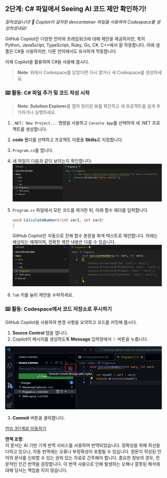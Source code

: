 ## 2단계: C# 파일에서 Seeing AI 코드 제안 확인하기!

_잘하셨습니다! :tada: Copilot이 설치된 devcontainer 파일을 사용하여 Codespace를 생성하셨네요!_

GitHub Copilot은 다양한 언어와 프레임워크에 대해 제안을 제공하지만, 특히 Python, JavaScript, TypeScript, Ruby, Go, C#, C++에서 잘 작동합니다. 아래 샘플은 C#을 사용하지만, 다른 언어에서도 유사하게 작동합니다.

이제 Copilot을 활용하여 C#을 사용해 봅시다.

> **Note**:
> 위에서 Codespace를 닫았다면 다시 열거나 새 Codespace를 생성하세요.

### ⌨️ 활동: C# 파일 추가 및 코드 작성 시작

> **Note**:
> **Solution Explorer**를 열어 정리된 뷰를 확인하고 새 프로젝트를 쉽게 추가하거나 실행하세요.

1. `.NET: New Project...` 명령을 사용하고 `Console App`를 선택하여 새 .NET 프로젝트를 생성합니다.  
1. **code** 폴더를 선택하고 프로젝트 이름을 **Skills**로 지정합니다.  
1. `Program.cs`를 엽니다.  
1. 새 파일이 다음과 같이 보이는지 확인합니다:  
   ![VS code with a new Program.cs](../../../../03-Introduction-to-GitHub-Copilot/steps/img/2-skills-dotnet-0.png)  

1. `Program.cs` 파일에서 모든 코드를 제거한 뒤, 아래 함수 헤더를 입력합니다.

   ```csharp
   void CalculateNumbers(int var1, int var2)
   {
   ```

   GitHub Copilot은 자동으로 전체 함수 본문을 회색 텍스트로 제안합니다. 아래는 예상되는 예제이며, 정확한 제안 내용은 다를 수 있습니다.  
   ![VS Code with completions](../../../../03-Introduction-to-GitHub-Copilot/steps/img/2-skills-dotnet-1.png)

5. `Tab` 키를 눌러 제안을 수락하세요.

### ⌨️ 활동: Codespace에서 코드 저장소로 푸시하기

GitHub Copilot을 사용하여 변경 사항을 요약하고 코드를 커밋해 봅시다.

1. **Source Control** 탭을 엽니다.  
2. Copilot이 메시지를 생성하도록 **Message** 입력창에서 ✨ 버튼을 누릅니다.  

![Commit tab open to generate message with Copilot](../../../../03-Introduction-to-GitHub-Copilot/steps/img/2-skills-commit.png)

3. **Commit** 버튼을 클릭합니다.

[연습 3단계로 이동하기](./3-copilot-hub.md)

**면책 조항**:  
이 문서는 AI 기반 기계 번역 서비스를 사용하여 번역되었습니다. 정확성을 위해 최선을 다하고 있으나, 자동 번역에는 오류나 부정확성이 포함될 수 있습니다. 원문이 작성된 언어의 문서를 신뢰할 수 있는 권위 있는 자료로 간주해야 합니다. 중요한 정보의 경우, 전문적인 인간 번역을 권장합니다. 이 번역 사용으로 인해 발생하는 오해나 잘못된 해석에 대해 당사는 책임을 지지 않습니다.